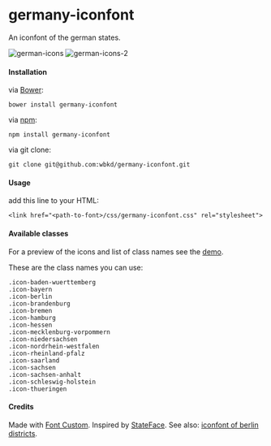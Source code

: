 germany-iconfont
===============

An iconfont of the german states.

![german-icons](http://i.imgur.com/tV8R5hs.png)
![german-icons-2](http://i.imgur.com/ZmCWNJt.png)

#### Installation

via [Bower](http://bower.io/):
```
bower install germany-iconfont
```

via [npm](https://www.npmjs.com/):
```
npm install germany-iconfont
```

via git clone:
```
git clone git@github.com:wbkd/germany-iconfont.git
```

#### Usage

add this line to your HTML:

```
<link href="<path-to-font>/css/germany-iconfont.css" rel="stylesheet">
```

#### Available classes

For a preview of the icons and list of class names see the [demo](http://apps.webkid.io/germany-iconfont).

These are the class names you can use:

```
.icon-baden-wuerttemberg
.icon-bayern
.icon-berlin
.icon-brandenburg
.icon-bremen
.icon-hamburg
.icon-hessen
.icon-mecklenburg-vorpommern
.icon-niedersachsen
.icon-nordrhein-westfalen
.icon-rheinland-pfalz
.icon-saarland
.icon-sachsen
.icon-sachsen-anhalt
.icon-schleswig-holstein
.icon-thueringen
```

#### Credits

Made with [Font Custom](http://fontcustom.com/).
Inspired by [StateFace](http://propublica.github.io/stateface/).
See also: [iconfont of berlin districts](https://github.com/wbkd/berlin-iconfont).
